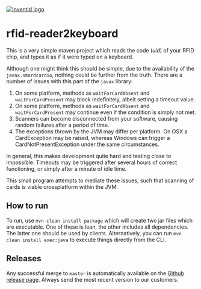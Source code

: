 [![inventid logo](https://cdn.inventid.nl/assets/logo-horizontally-ba8ae38ab1f53863fa4e99b977eaa1c7.png)](http://opensource.inventid.nl)

# rfid-reader2keyboard

This is a very simple maven project which reads the code (_uid_) of your RFID chip, and types it as if it were typed on a keyboard.

Although one might think this should be simple, due to the availability of the `javax.smardcardio`, nothing could be further from the truth.
There are a number of issues with this part of the `javax` library:

1. On some platform, methods as `waitForCardAbsent` and `waitForCardPresent` may block indefinitely, albeit setting a timeout value.
1. On some platform, methods as `waitForCardAbsent` and `waitForCardPresent` may continue even if the condition is simply not met.
1. Scanners can become disconnected from your software, causing random failures after a period of time.
1. The exceptions thrown by the JVM may differ per platform. On OSX a CardException may be raised, whereas Windows can trigger a CardNotPresentException under the same circumstances. 

In general, this makes development quite hard and testing close to impossible.
Timeouts may be triggered after several hours of correct functioning, or simply after a minute of idle time.

This small program attempts to mediate these issues, such that scanning of cards is viable crossplatform within the JVM.

## How to run

To run, use `mvn clean install package` which will create two jar files which are executable.
One of these is lean, the other includes all dependencies.
The latter one should be used by clients.
Alternatively, you can run `mvn clean install exec:java` to execute things directly from the CLI.

## Releases

Any successful merge to `master` is automatically available on the [Github release page](https://github.com/inventid/rfid-reader2keyboard/releases).
Always send the most recent version to our customers.


